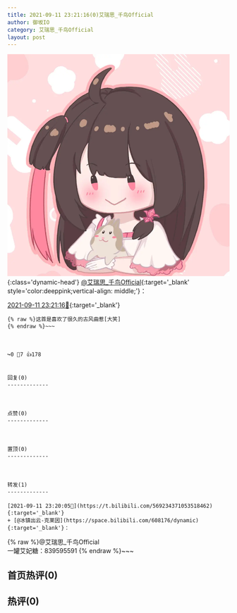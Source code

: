 ```yaml
---
title: 2021-09-11 23:21:16(0)艾瑞思_千鸟Official
author: 御坂IO
category: 艾瑞思_千鸟Official
layout: post
---
```


![img](/images/7e08840c56f251de28bdf766b647bd5fe9a5d50a.jpg){:class='dynamic-head'}
[@艾瑞思_千鸟Official](https://space.bilibili.com/1090010845/dynamic){:target='_blank' style='color:deeppink;vertical-align: middle;'}：

[2021-09-11 23:21:16🔗](https://t.bilibili.com/569234675986761589){:target='_blank'}

~~~
{% raw %}这首是喜欢了很久的古风曲惹[大笑]
{% endraw %}~~~



↪️0 💬7 👍178


回复(0)
-------------



点赞(0)
-------------



置顶(0)
-------------



转发(1)
-------------

[2021-09-11 23:20:05🔗](https://t.bilibili.com/569234371053518462){:target='_blank'}
+ [@冰镇出云-克莱因](https://space.bilibili.com/608176/dynamic){:target='_blank'}：
~~~
{% raw %}@艾瑞思_千鸟Official  
一罐艾妃糖：839595591
{% endraw %}~~~






首页热评(0)
-------------



热评(0)
-------------



